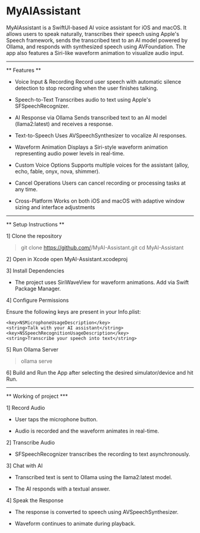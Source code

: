 # MyAIAssistant

MyAIAssistant is a SwiftUI-based AI voice assistant for iOS and macOS. It allows users to speak naturally, transcribes their speech using Apple's Speech framework, sends the transcribed text to an AI model powered by Ollama, and responds with synthesized speech using AVFoundation. The app also features a Siri-like waveform animation to visualize audio input.

----------------------------------------------------------------------------------------------------------------------------------------------------
** Features **

- Voice Input & Recording
Record user speech with automatic silence detection to stop recording when the user finishes talking.

- Speech-to-Text
Transcribes audio to text using Apple's SFSpeechRecognizer.

- AI Response via Ollama
Sends transcribed text to an AI model (llama2:latest) and receives a response.

- Text-to-Speech
Uses AVSpeechSynthesizer to vocalize AI responses.

- Waveform Animation
Displays a Siri-style waveform animation representing audio power levels in real-time.

- Custom Voice Options
Supports multiple voices for the assistant (alloy, echo, fable, onyx, nova, shimmer).

- Cancel Operations
Users can cancel recording or processing tasks at any time.

- Cross-Platform
Works on both iOS and macOS with adaptive window sizing and interface adjustments

----------------------------------------------------------------------------------------------------------------------------------------

** Setup Instructions ** 

1] Clone the repository
  
  > git clone https://github.com/<your-username>/MyAI-Assistant.git
  > cd MyAI-Assistant

2] Open in Xcode
  open MyAI-Assistant.xcodeproj

3] Install Dependencies
  - The project uses SiriWaveView for waveform animations. Add via Swift Package Manager.

4] Configure Permissions

  Ensure the following keys are present in your Info.plist:

    <key>NSMicrophoneUsageDescription</key>
    <string>Talk with your AI assistant</string>
    <key>NSSpeechRecognitionUsageDescription</key>
    <string>Transcribe your speech into text</string>

5] Run Ollama Server

  > ollama serve

6] Build and Run the App after selecting the desired simulator/device and hit Run.

------------------------------------------------------------------------------------------------------------------

** Working of project ***

1] Record Audio

  - User taps the microphone button.

  - Audio is recorded and the waveform animates in real-time.

2] Transcribe Audio

  - SFSpeechRecognizer transcribes the recording to text asynchronously.

3] Chat with AI

  - Transcribed text is sent to Ollama using the llama2:latest model.

  - The AI responds with a textual answer.

4] Speak the Response

  - The response is converted to speech using AVSpeechSynthesizer.

  - Waveform continues to animate during playback.


